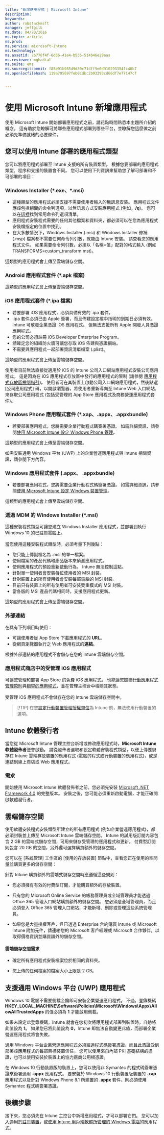 ```yaml
---
title: "新增應用程式 | Microsoft Intune"
description: 
keywords: 
author: robstackmsft
manager: jeffgilb
ms.date: 04/28/2016
ms.topic: article
ms.prod: 
ms.service: microsoft-intune
ms.technology: 
ms.assetid: 2b770f4f-6d36-41e4-b535-514b46e29aaa
ms.reviewer: mghadial
ms.suite: ems
ms.sourcegitcommit: f85e91b985d9d30c71dff9e0d910293354fc40b7
ms.openlocfilehash: 119a795697feb0cdbc2b93293cd66df7e77147cf


---
```


# 使用 Microsoft Intune 新增應用程式
使用 Microsoft Intune 開始部署應用程式之前，請花點時間熟悉本主題所介紹的概念。 這有助於您瞭解可將哪些應用程式部署到哪些平台，並瞭解您這麼做之前必須先準備就緒的必要條件。

## 您可以使用 Intune 部署的應用程式類型
您可以將應用程式部署至 Intune 支援的所有裝置類型。 根據您要部署的應用程式類型，程序和支援的裝置會不同。 您可以使用下列資訊來幫助您了解可部署和不可部署的項目：


### **Windows Installer (&#42;.exe、&#42;.msi)**
- 這種類型的應用程式必須支援不需要使用者輸入的無訊息安裝。 應用程式文件應該包括相關的命令列選項，以無訊息方式安裝應用程式 (例如，**/q**)。 您可以在[這裡](https://support.microsoft.com/en-us/kb/227091)找到常用命令列選項清單。
- 應用程式安裝程式需要的任何其他檔案和資料夾，都必須可以在您為應用程式安裝檔指定的位置中找到。
- 在大多數情況下，Windows Installer (.msi) 和 Windows Installer 修補 (.msp) 檔案都不需要任何命令列引數，就能由 Intune 安裝。 請查看您的應用程式文件。 如果需要命令列引數，必須以「名稱=值」配對的格式輸入 (例如 TRANSFORMS=custom_transform.mst)。

這類型的應用程式會上傳至雲端儲存空間。
### **Android 應用程式套件 (&#42;.apk 檔案)**
這類型的應用程式會上傳至雲端儲存空間。
### **iOS 應用程式套件 (&#42;.ipa 檔案)**
- 若要部署 iOS 應用程式，必須具備有效的 .ipa 套件。
- .ipa 套件必須已由 Apple 簽署，而且佈建設定檔中指明的到期日必須有效。 Intune 可散發企業憑證 iOS 應用程式。 但無法支援所有 Apple 開發人員憑證應用程式。
- 您的公司必須註冊 iOS Developer Enterprise Program。
- 請確定您的組織防火牆可讓您存取 iOS 佈建與憑證網站。
- 不需要與應用程式一起部署資訊清單檔案 (.plist)。

這類型的應用程式會上傳至雲端儲存空間。

使用者目前無法直接從適用於 iOS 的 Intune 公司入口網站應用程式安裝公司應用程式。 這是因為在 iOS 應用程式存放區中發行的應用程式的限制 (請參閱 [應用程式存放區檢閱指引](https://developer.apple.com/app-store/review/guidelines/))。 使用者可在其裝置上啟動公司入口網站應用程式，然後點選 [公司應用程式] 磚，以開啟瀏覽器，將使用者重新導向至 Intune Web 入口網站，來存取公司應用程式 (包括受管理的 App Store 應用程式及商務營運應用程式套件)。

### **Windows Phone 應用程式套件 (&#42;.xap、.appx、.appxbundle)**
- 若要部署應用程式，您將需要企業行動程式碼簽署憑證。 如需詳細資訊，請參閱[使用 Microsoft Intune 設定 Windows Phone 管理](set-up-windows-phone-management-with-microsoft-intune.md)。

這類型的應用程式會上傳至雲端儲存空間。

如需安裝通用 Windows 平台 (UWP) 上的企業營運應用程式與 Intune 相關資訊，請參閱下方內容。

### **Windows 應用程式套件 (.appx、 .appxbundle)**
- 若要部署應用程式，您將需要企業行動程式碼簽署憑證。 如需詳細資訊，請參閱[使用 Microsoft Intune 設定 Windows 裝置管理](set-up-windows-device-management-with-microsoft-intune.md)。

這類型的應用程式會上傳至雲端儲存空間。
### **透過 MDM 的 Windows Installer (&#42;.msi)**
這種安裝程式類型可讓您建立 Windows Installer 應用程式，並部署到執行 Windows 10 的已註冊電腦上。<br /><br />當您使用這種安裝程式類型時，必須考量下列幾點：
- 您只能上傳副檔名為 .msi 的單一檔案。
- 使用檔案的產品代碼和產品版本來偵測應用程式。
- 使用應用程式的預設重新啟動行為。 Intune 無法控制這點。
- 針對單一使用者會安裝每位使用者的 MSI 封裝。
- 針對裝置上的所有使用者會安裝每部電腦的 MSI 封裝。
- 目前只有裝置上的所有使用者可安裝雙重模式的 MSI 封裝。
- 當各版的 MSI 產品代碼相同時，支援應用程式更新。

這類型的應用程式會上傳至雲端儲存空間。
### **外部連結**
在具有下列項目時使用：
- 可讓使用者從 App Store 下載應用程式的 **URL**。
- 從網頁瀏覽器執行之 Ｗeb 應用程式的**連結**。

根據外部連結的應用程式不會儲存在您的 Intune 雲端儲存空間。
### **應用程式商店中的受管理 iOS 應用程式**
可讓您管理和部署 App Store 的免費 iOS 應用程式。 也能讓您關聯[行動應用程式管理原則](configure-and-deploy-mobile-application-management-policies-in-the-microsoft-intune-console.md)與[相容的應用程式](https://www.microsoft.com/en-us/server-cloud/products/microsoft-intune/partners.aspx)，並在管理主控台中檢閱其狀態。<br /><br />受管理 iOS 應用程式不會儲存在您的 Intune 雲端儲存空間中。
> [!TIP] 在您[設定行動裝置管理授權單位](get-ready-to-enroll-devices-in-microsoft-intune.md)為 Intune 前，無法使用行動裝置的選項。

## Intune 軟體發行者
當您從 Microsoft Intune 管理主控台新增或修改應用程式時，**Microsoft Intune 軟體發佈者**便會啟動。 請從發佈者選取和設定軟體安裝程式類型，以便上傳要儲存在 Intune 雲端存放裝置的應用程式 (電腦的程式或行動裝置的應用程式)，或是連結到線上商店或 Web 應用程式。

### 需求
開始使用 Microsoft Intune 軟體發佈者之前，您必須先安裝 [Microsoft .NET Framework 4.0](https://www.microsoft.com/download/details.aspx?id=17851) 的完整版本。 安裝之後，您可能必須重新啟動電腦，才能正確開啟軟體發行者。

## 雲端儲存空間
使用軟體安裝程式安裝類型所建立的所有應用程式 (例如企業營運應用程式)，都必須封裝並上傳至 Microsoft Intune 雲端儲存空間。 Intune 的試用版訂閱內容包含 2 GB 的雲端式儲存空間，可用來儲存受管理的應用程式和更新。 付費型訂閱則包含 20 GB 的空間，另外還可選擇購買額外的儲存空間。

您可以在 [系統管理] 工作區的 [使用的存放裝置] 節點中，查看您正在使用的空間量並購買更多的儲存空間：

針對 Intune 購買額外的雲端式儲存空間時應遵循這些規則：

-   您必須擁有有效的付費型訂閱，才能購買額外的存放裝置。

-   只有您的 Microsoft Online Service 的帳務管理員或全域管理員才能透過 Office 365 管理入口網站購買額外的儲存空間。 您必須是全域管理員，而且必須登入 Office 365 管理入口網站，才能新增、刪除或管理這些系統管理員。

-   如果您是大量授權客戶，且已透過 Enterprise 合約購買 Intune 或 Microsoft Intune 附加元件，請連絡您的 Microsoft 客戶經理或 Microsoft 合作夥伴，以取得價格資訊並購買額外的儲存空間。

#### 雲端儲存空間需求

-   確定所有應用程式安裝檔案位於相同的資料夾。

-   您上傳的任何檔案的檔案大小上限是 2 GB。


## 支援通用 Windows 平台 (UWP) 應用程式
Windows 10 電腦不需要側載金鑰即可安裝企業營運應用程式。 不過，登錄機碼 **HKEY_LOCAL_MACHINE\Software\Policies\Microsoft\Windows\Appx\AllowAllTrustedApps** 的值必須為 **1** 才能啟用側載。

如果未設定此登錄機碼，Intune 就會在您初次將應用程式部署到裝置時，自動將此值設為 **1**。 如果您已將此值設為 **0**，Intune 即無法自動變更此值，而部署企業營運應用程式將會失敗。

通用 Windows 平台企業營運應用程式必須經過程式碼簽署憑證，而且此憑證受到部署該應用程式的每部目標裝置信任。 您可以使用來自內部 PKI 基礎結構的憑證，也可以使用安裝於裝置上的協力廠商公用根憑證。

在 Windows 10 行動裝置版的裝置上，您可以使用非 Symantec 的程式碼簽署憑證來簽署通用 **.appx** 應用程式。 要安裝於 Windows 10 行動裝置版裝置的 **.xap** 應用程式以及針對 Windows Phone 8.1 所建置的 **.appx** 套件，則必須使用 Symantec 程式碼簽署憑證。

## 後續步驟 

接下來，您必須先在 Intune 主控台中新增應用程式，才可以部署它們。 您可以加入適用於[註冊裝置](add-apps-for-mobile-devices-in-microsoft-intune.md)，或[使用 Intune 用戶端軟體所管理的 Windows 電腦](add-apps-for-windows-pcs-in-microsoft-intune.md)的應用程式。



<!--HONumber=Jun16_HO3-->


